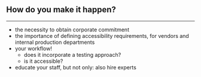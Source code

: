 ## How do you make it happen?

---

- the necessity to obtain corporate commitment
- the importance of defining accessibility requirements, for vendors and internal production departments
- your workflow!
  - does it incorporate a testing approach?
  - is it accessible?
- educate your staff, but not only: also hire experts

